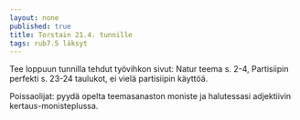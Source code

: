 ```yaml
---
layout: none
published: true
title: Torstain 21.4. tunnille
tags: rub7.5 läksyt
---
```

Tee loppuun tunnilla tehdut työvihkon sivut: Natur teema s. 2-4, Partisiipin perfekti s. 23-24 taulukot, ei vielä partisiipin käyttöä.

Poissaolijat: pyydä opelta teemasanaston moniste ja halutessasi adjektiivin kertaus-monisteplussa.
